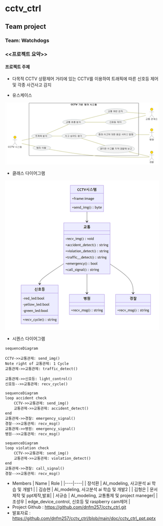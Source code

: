 # cctv_ctrl

## Team project

### Team: Watchdogs
### <<프로젝트 요약>>
#### 프로젝트 주제
* 다목적 CCTV 상황제어
거리에 있는 CCTV를 이용하여 트래픽에 따른 신호등 제어 및 각종 사건사고 감지

* 유스케이스
<img src=./doc/usecase.PNG>

* 클래스 다이어그램
<img src=./doc/class_diagram.PNG>

* 시퀀스 다이어그램
```mermaid
sequenceDiagram

CCTV->>교통관제: send_img()
Note right of 교통관제: 1 Cycle
교통관제->>교통관제: traffic_detect()

교통관제->>신호등: light_control()
신호등-->>교통관제: recv_cycle()
```

```mermaid
sequenceDiagram
loop accident check
    CCTV->>교통관제: send_img()
    교통관제->>교통관제: accident_detect()
end
교통관제->>경찰: emergency_signal()
경찰-->>교통관제: recv_msg()
교통관제->>병원: emergency_signal()
병원-->>교통관제: recv_msg()
```

```mermaid
sequenceDiagram
loop violation check
    CCTV->>교통관제: send_img()
    교통관제->>교통관제: violation_detect()
end
교통관제->>경찰: call_signal()
경찰-->>교통관제: recv_msg()
```

* Members
  | Name | Role |
  |----|----|
  | 장석환 | AI_modeling, 사고분석 ai 학습 및 개발1 |
  | 김승현 | AI_modeling, 사고분석 ai 학습 및 개발2 |
  | 김형은 | 문서 제작 및 ppt제작,발표|
  | 서규승 | AI_modeling, 교통통제 및 project maneger|
  | 조성우 | edge_device_control, 신호등 및 raspberry cam제어 |
* Project Github : https://github.com/dnfm257/cctv_ctrl.git
* 발표자료 : https://github.com/dnfm257/cctv_ctrl/blob/main/doc/cctv_ctrl_ppt.pptx
